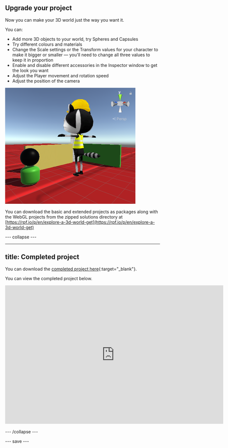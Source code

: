 ## Upgrade your project

Now you can make your 3D world just the way you want it.

You can: 
+ Add more 3D objects to your world, try Spheres and Capsules 
+ Try different colours and materials
+ Change the Scale settings or the Transform values for your character to make it bigger or smaller — you'll need to change all three values to keep it in proportion
+ Enable and disable different accessories in the Inspector window to get the look you want
+ Adjust the Player movement and rotation speed
+ Adjust the position of the camera

![The scene view with new camera position, additional shapes, and enlarged character with the construction mesh turned back on.](images/customised-project.png)

You can download the basic and extended projects as packages along with the WebGL projects from the zipped solutions directory at [https://rpf.io/p/en/explore-a-3d-world-get](https://rpf.io/p/en/explore-a-3d-world-get)

--- collapse ---

---
title: Completed project
---

You can download the [completed project here](https://rpf.io/p/en/explore-a-3d-world-get){:target="_blank"}.

You can view the completed project below.

<iframe allowtransparency="true" width="710" height="450" src="https://raspberrypilearning.github.io/unity-webgl/explore-a-3d-world-extended" frameborder="0"></iframe>

--- /collapse ---

--- save ---
